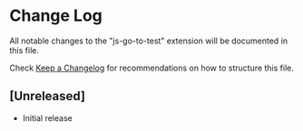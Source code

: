 # Change Log

All notable changes to the "js-go-to-test" extension will be documented in this file.

Check [Keep a Changelog](http://keepachangelog.com/) for recommendations on how to structure this file.

## [Unreleased]

- Initial release